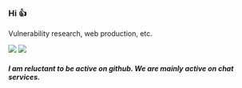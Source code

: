 ### Hi 👍

Vulnerability research, web production, etc.

![](http://github-profile-summary-cards.vercel.app/api/cards/repos-per-language?username=EdamAme-x&theme=aura_dark)
![](http://github-profile-summary-cards.vercel.app/api/cards/stats?username=EdamAme-x&theme=aura_dark)

##### I am reluctant to be active on github. We are mainly active on chat services.
